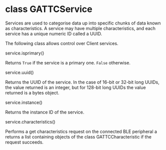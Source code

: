 # class GATTCService
Services are used to categorise data up into specific chunks of data known as characteristics. A service may have multiple characteristics, and each service has a unique numeric ID called a UUID.

The following class allows control over Client services.

<function>service.isprimary()</function>

Returns ``True`` if the service is a primary one. ``False`` otherwise.

<function>service.uuid()</function>

Returns the UUID of the service. In the case of 16-bit or 32-bit long UUIDs, the value returned is an integer, but for 128-bit long UUIDs the value returned is a bytes object.

<function>service.instance()</function>

Returns the instance ID of the service.

<function>service.characteristics()</function>

Performs a get characteristics request on the connected BLE peripheral a returns a list containing objects of the class <class>GATTCCharacteristic</class> if the request succeeds.
